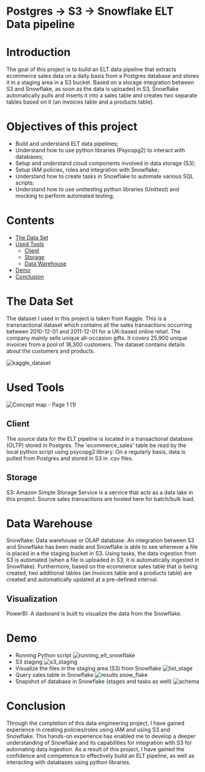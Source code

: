 
# Postgres -> S3 -> Snowflake ELT Data pipeline

# Introduction
The goal of this project is to build an ELT data pipeline that extracts ecommerce sales data on a daily basis from a Postgres database and stores it in a staging area in a S3 bucket. Based on a storage integration between S3 and Snowflake, as soon as the data is uploaded in S3, Snowflake automatically pulls and inserts it into a sales table and creates two separate tables based on it (an invoices table and a products table).

# Objectives of this project
- Build and understand ELT data pipelines;
- Understand how to use python libraries (Psycopg2) to interact with databases;
- Setup and understand cloud components involved in data storage (S3);
- Setup IAM policies, roles and integration with Snowflake;
- Understand how to create tasks in Snowflake to automate various SQL scripts;
- Understand how to use unittesting python libraries (Unittest) and mocking to perform automated testing;

# Contents

- [The Data Set](#the-data-set)
- [Used Tools](#used-tools)
  - [Client](#client)
  - [Storage](#storage)
  - [Data Warehouse](#datawarehouse)
- [Demo](#demo)
- [Conclusion](#conclusion)


# The Data Set
The dataset I used in this project is taken from Kaggle. This is a transnactional dataset which contains all the sales transactions occurring between 2010-12-01 and 2011-12-01 for a UK-based online retail. The company mainly sells unique all-occasion gifts. It covers 25,900 unique invoices from a pool of 18,300 customers. The dataset contains details about the customers and products.

![kaggle_dataset](https://github.com/mesesanovidiu/snowflake_postgres_elt_pipeline/assets/108272657/7dceee86-89b9-4d38-84b2-de30a18b1a0b)

# Used Tools
![Concept map - Page 1 (1)](https://github.com/mesesanovidiu/snowflake_postgres_elt_pipeline/assets/108272657/59583d09-f6f4-4bcf-b7c3-4a5b4fb517dc)

## Client
The source data for the ELT pipeline is located in a transactional database (OLTP) stored in Postgres. The 'ecommerce_sales' table be read by the local python script using psycopg2 library. On a regularly basis, data is pulled from Postgres and stored in S3 in .csv files.
## Storage
S3: Amazon Simple Storage Service is a service that acts as a data lake in this project. Source sales transactions are hosted here for batch/bulk load.

# Data Warehouse
Snowflake: Data warehouse or OLAP database. An integration between S3 and Snowflake has been made and Snowflake is able to see whenever a file is placed in a the staging bucket in S3. Using tasks, the data ingestion from S3 is automated (when a file is uploaded in S3, it is automatically ingested in Snowflake). Furthermore, based on the ecommerce sales table that is being created, two additional tables (an invoices table and a products table) are created and automatically updated at a pre-defined interval.

## Visualization
PowerBI: A dasboard is built to visualize the data from the Snowflake.

# Demo
- Running Python script
![running_elt_snowflake](https://github.com/mesesanovidiu/snowflake_postgres_elt_pipeline/assets/108272657/7ff113fe-2e6c-4986-b9ec-79ff33e40fe1)
- S3 staging
![s3_staging](https://github.com/mesesanovidiu/snowflake_postgres_elt_pipeline/assets/108272657/3d934485-5a61-4067-97f0-a094d666c0e1)
- Visualize the files in the staging area (S3) from Snowflake
![list_stage](https://github.com/mesesanovidiu/snowflake_postgres_elt_pipeline/assets/108272657/18dbc68d-8dba-4c6f-9f3e-152979c829c4)
- Query sales table in Snowflake
![results snow_flake](https://github.com/mesesanovidiu/snowflake_postgres_elt_pipeline/assets/108272657/60db7a44-de01-48a2-a933-c54205ce7b3f)
- Snapshot of database in Snowflake (stages and tasks as well)
![schema](https://github.com/mesesanovidiu/snowflake_postgres_elt_pipeline/assets/108272657/10afeab6-97d8-4650-ad86-5beb3d4b37b6)


# Conclusion
Through the completion of this data engineering project, I have gained experience in creating policies/roles using IAM and using S3 and Snowflake. This hands-on experience has enabled me to develop a deeper understanding of Snowflake and its capabilities for integration with S3 for automating data ingestion. As a result of this project, I have gained the confidence and competence to effectively build an ELT pipeline, as well as interacting with databases using python libraries.
